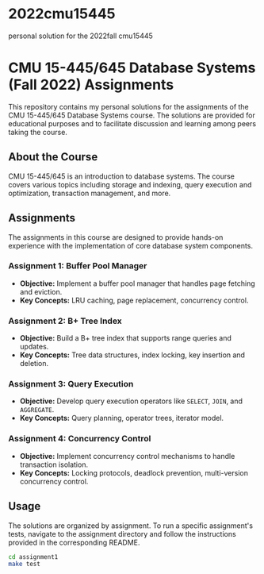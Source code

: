 # 2022cmu15445
personal solution for the 2022fall cmu15445
# CMU 15-445/645 Database Systems (Fall 2022) Assignments

This repository contains my personal solutions for the assignments of the CMU 15-445/645 Database Systems course. The solutions are provided for educational purposes and to facilitate discussion and learning among peers taking the course.

## About the Course

CMU 15-445/645 is an introduction to database systems. The course covers various topics including storage and indexing, query execution and optimization, transaction management, and more.

## Assignments

The assignments in this course are designed to provide hands-on experience with the implementation of core database system components.

### Assignment 1: Buffer Pool Manager

- **Objective:** Implement a buffer pool manager that handles page fetching and eviction.
- **Key Concepts:** LRU caching, page replacement, concurrency control.

### Assignment 2: B+ Tree Index

- **Objective:** Build a B+ tree index that supports range queries and updates.
- **Key Concepts:** Tree data structures, index locking, key insertion and deletion.

### Assignment 3: Query Execution

- **Objective:** Develop query execution operators like `SELECT`, `JOIN`, and `AGGREGATE`.
- **Key Concepts:** Query planning, operator trees, iterator model.

### Assignment 4: Concurrency Control

- **Objective:** Implement concurrency control mechanisms to handle transaction isolation.
- **Key Concepts:** Locking protocols, deadlock prevention, multi-version concurrency control.

## Usage

The solutions are organized by assignment. To run a specific assignment's tests, navigate to the assignment directory and follow the instructions provided in the corresponding README.

```bash
cd assignment1
make test
